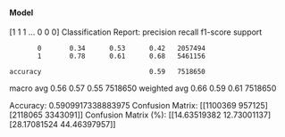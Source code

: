 #### Model
[1 1 1 ... 0 0 0]
Classification Report:
              precision    recall  f1-score   support

           0       0.34      0.53      0.42   2057494
           1       0.78      0.61      0.68   5461156

    accuracy                           0.59   7518650
   macro avg       0.56      0.57      0.55   7518650
weighted avg       0.66      0.59      0.61   7518650

Accuracy: 0.5909917338883975
Confusion Matrix:
[[1100369  957125]
 [2118065 3343091]]
Confusion Matrix (%):
[[14.63519382 12.73001137]
 [28.17081524 44.46397957]]
